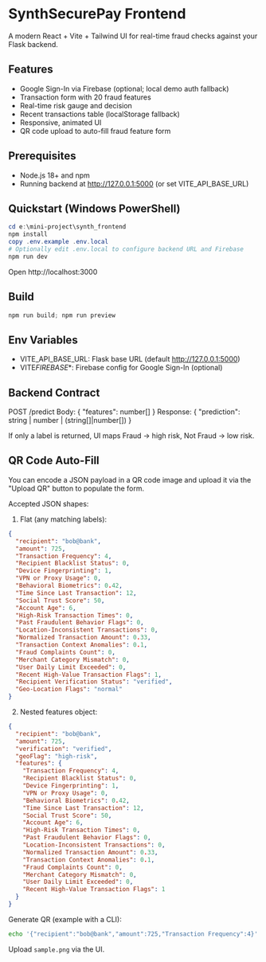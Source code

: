 # SynthSecurePay Frontend

A modern React + Vite + Tailwind UI for real-time fraud checks against your Flask backend.

## Features

- Google Sign-In via Firebase (optional; local demo auth fallback)
- Transaction form with 20 fraud features
- Real-time risk gauge and decision
- Recent transactions table (localStorage fallback)
- Responsive, animated UI
- QR code upload to auto-fill fraud feature form

## Prerequisites

- Node.js 18+ and npm
- Running backend at http://127.0.0.1:5000 (or set VITE_API_BASE_URL)

## Quickstart (Windows PowerShell)

```powershell
cd e:\mini-project\synth_frontend
npm install
copy .env.example .env.local
# Optionally edit .env.local to configure backend URL and Firebase
npm run dev
```

Open http://localhost:3000

## Build

```powershell
npm run build; npm run preview
```

## Env Variables

- VITE_API_BASE_URL: Flask base URL (default http://127.0.0.1:5000)
- VITE*FIREBASE*\*: Firebase config for Google Sign-In (optional)

## Backend Contract

POST /predict
Body: { "features": number[] }
Response: { "prediction": string | number | (string[]|number[]) }

If only a label is returned, UI maps Fraud -> high risk, Not Fraud -> low risk.

## QR Code Auto-Fill

You can encode a JSON payload in a QR code image and upload it via the "Upload QR" button to populate the form.

Accepted JSON shapes:

1. Flat (any matching labels):

```json
{
  "recipient": "bob@bank",
  "amount": 725,
  "Transaction Frequency": 4,
  "Recipient Blacklist Status": 0,
  "Device Fingerprinting": 1,
  "VPN or Proxy Usage": 0,
  "Behavioral Biometrics": 0.42,
  "Time Since Last Transaction": 12,
  "Social Trust Score": 50,
  "Account Age": 6,
  "High-Risk Transaction Times": 0,
  "Past Fraudulent Behavior Flags": 0,
  "Location-Inconsistent Transactions": 0,
  "Normalized Transaction Amount": 0.33,
  "Transaction Context Anomalies": 0.1,
  "Fraud Complaints Count": 0,
  "Merchant Category Mismatch": 0,
  "User Daily Limit Exceeded": 0,
  "Recent High-Value Transaction Flags": 1,
  "Recipient Verification Status": "verified",
  "Geo-Location Flags": "normal"
}
```

2. Nested features object:

```json
{
  "recipient": "bob@bank",
  "amount": 725,
  "verification": "verified",
  "geoFlag": "high-risk",
  "features": {
    "Transaction Frequency": 4,
    "Recipient Blacklist Status": 0,
    "Device Fingerprinting": 1,
    "VPN or Proxy Usage": 0,
    "Behavioral Biometrics": 0.42,
    "Time Since Last Transaction": 12,
    "Social Trust Score": 50,
    "Account Age": 6,
    "High-Risk Transaction Times": 0,
    "Past Fraudulent Behavior Flags": 0,
    "Location-Inconsistent Transactions": 0,
    "Normalized Transaction Amount": 0.33,
    "Transaction Context Anomalies": 0.1,
    "Fraud Complaints Count": 0,
    "Merchant Category Mismatch": 0,
    "User Daily Limit Exceeded": 0,
    "Recent High-Value Transaction Flags": 1
  }
}
```

Generate QR (example with a CLI):

```bash
echo '{"recipient":"bob@bank","amount":725,"Transaction Frequency":4}' | qrencode -o sample.png
```

Upload `sample.png` via the UI.

